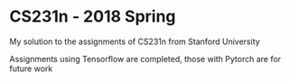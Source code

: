 # CS231n - 2018 Spring
My solution to the assignments of CS231n from Stanford University

Assignments using Tensorflow are completed, those with Pytorch are for future work